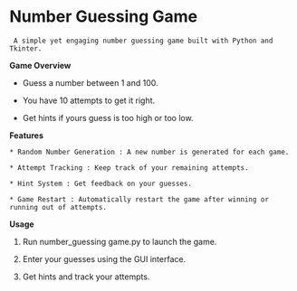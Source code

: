  # Number Guessing Game

     A simple yet engaging number guessing game built with Python and Tkinter.

**Game Overview**

  * Guess a number between 1 and 100.

  * You have 10 attempts to get it right.

  * Get hints if yours guess is too high or too low.

**Features**

    * Random Number Generation : A new number is generated for each game.

    * Attempt Tracking : Keep track of your remaining attempts.

    * Hint System : Get feedback on your guesses.

    * Game Restart : Automatically restart the game after winning or running out of attempts.


**Usage**

  1. Run number_guessing game.py to launch the game.

  2. Enter your guesses using the GUI interface.
 
  3. Get hints and track your attempts.
